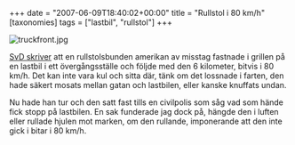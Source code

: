 +++
date = "2007-06-09T18:40:02+00:00"
title = "Rullstol i 80 km/h"
[taxonomies]
tags = ["lastbil", "rullstol"]
+++

<div class="middle">
  <img src='/images/2007/06/truckfront.jpg' alt='truckfront.jpg' />
</div>

[SvD skriver][1] att en rullstolsbunden amerikan av misstag fastnade i grillen på en lastbil i ett övergångsställe och följde med den 6 kilometer, bitvis i 80 km/h. Det kan inte vara kul och sitta där, tänk om det lossnade i farten, den hade säkert mosats mellan gatan och lastbilen, eller kanske knuffats undan.

Nu hade han tur och den satt fast tills en civilpolis som såg vad som hände fick stopp på lastbilen. En sak funderade jag dock på, hängde den i luften eller rullade hjulen mot marken, om den rullande, imponerande att den inte gick i bitar i 80 km/h.



<small></small>

 [1]: http://www.svd.se/dynamiskt/utrikes/did_15728060.asp
